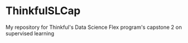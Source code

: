 # ThinkfulSLCap
My repository for Thinkful's Data Science Flex program's capstone 2 on supervised learning
